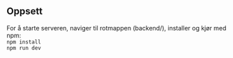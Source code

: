 ## Oppsett

For å starte serveren, naviger til rotmappen (backend/), installer og kjør med npm:  
`npm install`  
`npm run dev`
